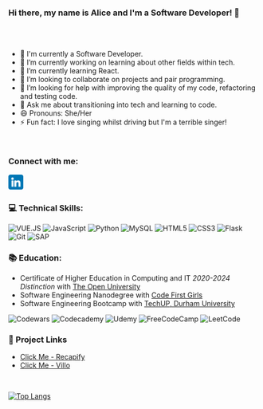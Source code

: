 ### Hi there, my name is Alice and I'm a Software Developer! 👋


<br>
<br>

- 💃 I'm currently a Software Developer.
- 🔭 I’m currently working on learning about other fields within tech.
- 🌱 I’m currently learning React.
- 👯 I’m looking to collaborate on projects and pair programming.
- 🤔 I’m looking for help with improving the quality of my code, refactoring and testing code.
- 💬 Ask me about transitioning into tech and learning to code.
- 😄 Pronouns: She/Her
- ⚡ Fun fact: I love singing whilst driving but I'm a terrible singer!
<br>

### Connect with me: 
<a href="https://www.linkedin.com/in/amartinarias/">
<img src="images\linkedin.png" alt="LinkedIn Icon"
width="30px" height="height">
</a>
<br>

### 💻 Technical Skills:
![VUE.JS](https://img.shields.io/badge/Vue.js-35495E?style=for-the-badge&logo=vue.js&logoColor=4FC08D) ![JavaScript](https://img.shields.io/badge/javascript-%23323330.svg?style=for-the-badge&logo=javascript&logoColor=%23F7DF1E) ![Python](https://img.shields.io/badge/python-3670A0?style=for-the-badge&logo=python&logoColor=ffdd54) ![MySQL](https://img.shields.io/badge/MySQL-00000F?style=for-the-badge&logo=mysql&logoColor=white) ![HTML5](https://img.shields.io/badge/html5-%23E34F26.svg?style=for-the-badge&logo=html5&logoColor=white) ![CSS3](https://img.shields.io/badge/css3-%231572B6.svg?style=for-the-badge&logo=css3&logoColor=white) ![Flask](https://img.shields.io/badge/Flask-000000?style=for-the-badge&logo=flask&logoColor=white) ![Git](https://img.shields.io/badge/git-%23F05033.svg?style=for-the-badge&logo=git&logoColor=white) ![SAP](https://img.shields.io/badge/SAP-0FAAFF?style=for-the-badge&logo=sap&logoColor=white)
<br>

### 📚 Education:
- Certificate of Higher Education in Computing and IT _2020-2024 Distinction_ with [The Open University](https://www.open.ac.uk/)
- Software Engineering Nanodegree with [Code First Girls](https://codefirstgirls.org.uk/courses/nanodegree/)
- Software Engineering Bootcamp with [TechUP, Durham University](https://techupwomen.org/)

![Codewars](https://img.shields.io/badge/Codewars-B1361E?style=for-the-badge&logo=codewars&logoColor=grey) ![Codecademy](https://img.shields.io/badge/Codecademy-FFF0E5?style=for-the-badge&logo=codecademy&logoColor=1F243A) 
![Udemy](https://img.shields.io/badge/Udemy-A435F0?style=for-the-badge&logo=Udemy&logoColor=white) ![FreeCodeCamp](https://img.shields.io/badge/Freecodecamp-%23123.svg?&style=for-the-badge&logo=freecodecamp&logoColor=green) ![LeetCode](https://img.shields.io/badge/-LeetCode-FFA116?style=for-the-badge&logo=LeetCode&logoColor=black)
<br>

###  📐 Project Links

-  [Click Me - Recapify](https://github.com/recapify) 
-  [Click Me - Villo](https://github.com/Villo-Design) 

<br>

[![Top Langs](https://github-readme-stats.vercel.app/api/top-langs/?username=amartinarias&layout=compact)](https://github.com/amartinarias)
